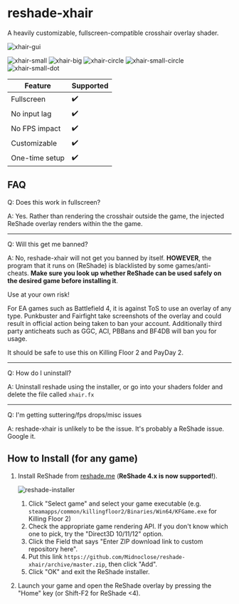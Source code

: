 # reshade-xhair

A heavily customizable, fullscreen-compatible crosshair overlay shader.

![xhair-gui](./img/xhair_gui.png)

![xhair-small](./img/xhair_small_cross.png)
![xhair-big](./img/xhair_big.png)
![xhair-circle](./img/xhair_circle_dot.png)
![xhair-small-circle](./img/xhair_small_circle.png)
![xhair-small-dot](./img/xhair_dot.png)

| Feature             | Supported               |
| ------------------- | ----------------------- |
| Fullscreen          | :heavy_check_mark:      |
| No input lag        | :heavy_check_mark:      |
| No FPS impact       | :heavy_check_mark:      |
| Customizable        | :heavy_check_mark:      |
| One-time setup      | :heavy_check_mark:      |

## FAQ

Q: Does this work in fullscreen?

A: Yes. Rather than rendering the crosshair outside the game, the injected ReShade overlay renders within the the game.

---

Q: Will this get me banned?

A: No, reshade-xhair will not get you banned by itself. **HOWEVER**, the program that it runs on (ReShade) is blacklisted by some games/anti-cheats. **Make sure you look up whether ReShade can be used safely on the desired game before installing it**.

Use at your own risk!

For EA games such as Battlefield 4, it is against ToS to use an overlay of any type. Punkbuster and Fairfight take screenshots of the overlay and could result in official action being taken to ban your account. Additionally third party anticheats such as GGC, ACI, PBBans and BF4DB will ban you for usage. 

It should be safe to use this on Killing Floor 2 and PayDay 2.

---

Q: How do I uninstall?

A: Uninstall reshade using the installer, or go into your shaders folder and delete the file called `xhair.fx`

---

Q: I'm getting suttering/fps drops/misc issues

A: reshade-xhair is unlikely to be the issue. It's probably a ReShade issue. Google it.

## How to Install (for any game)

1. Install ReShade from [reshade.me](https://reshade.me) (**ReShade 4.x is now supported!**).

    ![reshade-installer](./img/reshade_installer.png)
    1. Click "Select game" and select your game executable (e.g. `steamapps/common/killingfloor2/Binaries/Win64/KFGame.exe` for Killing Floor 2)
    2. Check the appropriate game rendering API. If you don't know which one to pick, try the "Direct3D 10/11/12" option.
    3. Click the Field that says "Enter ZIP download link to custom repository here".
    4. Put this link `https://github.com/Midnoclose/reshade-xhair/archive/master.zip`, then click "Add".
    4. Click "OK" and exit the ReShade installer.

2. Launch your game and open the ReShade overlay by pressing the "Home" key (or Shift-F2 for ReShade <4).
